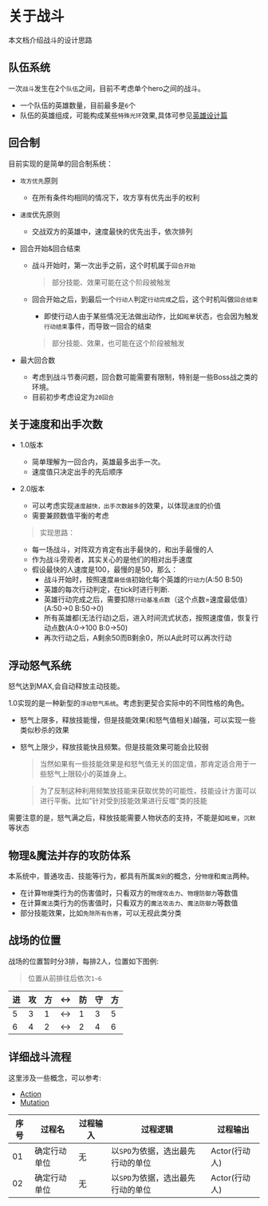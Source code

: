 # 关于战斗

本文档介绍战斗的设计思路

## 队伍系统

一次`战斗`发生在2个`队伍`之间，目前不考虑单个hero之间的战斗。

- 一个队伍的英雄数量，目前最多是`6`个
- 队伍的英雄组成，可能构成某些`特殊光环`效果,具体可参见[英雄设计篇](./hero.md)

## 回合制

目前实现的是简单的回合制系统：

- `攻方优先`原则
    - 在所有条件均相同的情况下，攻方享有优先出手的权利
- `速度`优先原则
    - 交战双方的英雄中，速度最快的优先出手，依次排列
- 回合开始&回合结束
    - 战斗开始时，第一次出手之前，这个时机属于`回合开始`

        >部分技能、效果可能在这个阶段被触发

    - 回合开始之后，到最后一个`行动人`判定`行动完成`之后，这个时机叫做`回合结束`
        - 即使行动人由于某些情况无法做出动作，比如`眩晕`状态，也会因为触发`行动结束`事件，而导致一回合的结束

        >部分技能、效果，也可能在这个阶段被触发

- 最大回合数
    - 考虑到战斗节奏问题，回合数可能需要有限制，特别是一些Boss战之类的环境。
    - 目前初步考虑设定为`20回合`

## 关于速度和出手次数

- 1.0版本
    - 简单理解为一回合内，英雄最多出手一次。
    - 速度值只决定出手的先后顺序
- 2.0版本
    - 可以考虑实现`速度越快，出手次数越多`的效果，以体现`速度`的价值
    - 需要兼顾数值平衡的考虑

    > 实现思路：
     - 每一场战斗，对阵双方肯定有出手最快的，和出手最慢的人
     - 作为战斗旁观者，其实关心的是他们的相对出手速度
     - 假设最快的人速度是100，最慢的是50，那么：
        - 战斗开始时，按照速度`最低值`初始化每个英雄的`行动力`(A:50 B:50)
        - 英雄的每次行动判定，在tick时进行判断.
        - 英雄行动完成之后，需要扣除`行动基准点数`（这个点数=速度最低值）(A:50->0  B:50->0)
        - 所有英雄都(无法行动)之后，进入时间流式状态，按照速度值，恢复行动点数(A:0->100 B:0->50)
        - 再次行动之后，A剩余50而B剩余0，所以A此时可以再次行动

## 浮动怒气系统

怒气达到MAX,会自动释放主动技能。

1.0实现的是一种新型的`浮动怒气系统`。考虑到更契合实际中的不同性格的角色。

- 怒气上限多，释放技能慢，但是技能效果(和怒气值相关)越强，可以实现一些类似秒杀的效果
- 怒气上限少，释放技能快且频繁。但是技能效果可能会比较弱

    > 当然如果有一些技能效果是和怒气值无关的固定值，那肯定适合用于一些怒气上限较小的英雄身上。

    > 为了反制这种利用频繁放技能来获取优势的可能性，技能设计方面可以进行平衡。比如"针对受到技能效果进行反噬"类的技能

需要注意的是，怒气满之后，释放技能需要人物状态的支持，不能是如`眩晕`，`沉默`等状态

## 物理&魔法并存的攻防体系
本系统中，普通攻击、技能等行为，都具有所属`类别`的概念，分`物理`和`魔法`两种。

- 在计算`物理`类行为的伤害值时，只看双方的`物理攻击力`、`物理防御力`等数值
- 在计算`魔法`类行为的伤害值时，只看双方的`魔法攻击力`、`魔法防御力`等数值
- 部分技能效果，比如`免除所有伤害`，可以无视此类分类

## 战场的位置

战场的位置暂时分3排，每排2人，位置如下图例:

> 位置从前排往后依次`1~6`

进|攻|方|<->|防|守|方
-----|----|----|----|----|----|----
5|3|1|<->|1|3|5
6|4|2|<->|2|4|6

## 详细战斗流程

这里涉及一些概念，可以参考:

- [Action](./action.md)
- [Mutation](./mutation.md)


序号|过程名|过程输入|过程逻辑|过程输出
---|-----|-------|------|--------
01|确定行动单位|无|以`SPD`为依据，选出最先行动的单位|Actor(行动人)
02|确定行动单位|无|以`SPD`为依据，选出最先行动的单位|Actor(行动人)
